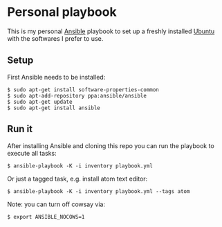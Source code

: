 # Personal playbook

This is my personal [Ansible](https://www.ansible.com/) playbook to set up a freshly installed [Ubuntu](https://www.ubuntu.com/) with the softwares I prefer to use.

## Setup

First Ansible needs to be installed:
```
$ sudo apt-get install software-properties-common
$ sudo apt-add-repository ppa:ansible/ansible
$ sudo apt-get update
$ sudo apt-get install ansible
```

## Run it

After installing Ansible and cloning this repo you can run the playbook to execute all tasks:
```
$ ansible-playbook -K -i inventory playbook.yml
```

Or just a tagged task, e.g. install atom text editor:
```
$ ansible-playbook -K -i inventory playbook.yml --tags atom
```

Note: you can turn off cowsay via:
```
$ export ANSIBLE_NOCOWS=1
```
